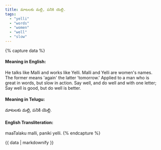 ```yaml
---
title: మాటలకు మల్లి, పనికి యెల్లి.
tags:
  - "yelli"
  - "words"
  - "women"
  - "well"
  - "slow"
---
```


{% capture data %}
#### Meaning in English:
He talks like Malli and works like Yelli.
Malli and Yelli are women's names. The former means 'again' the latter 'tomorrow.'
Applied to a man who is great in words, but slow in action.
Say well, and do well and with one letter;
Say well is good, but do well is better.

#### Meaning in Telugu:
మాటలకు మల్లి, పనికి యెల్లి.

#### English Transliteration:
maaTalaku malli, paniki yelli.
{% endcapture %}

<div class="notice">{{ data | markdownify }}</div>

